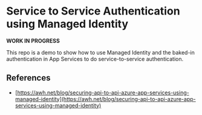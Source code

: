# Service to Service Authentication using Managed Identity

**WORK IN PROGRESS**

This repo is a demo to show how to use Managed Identity and the baked-in authentication in App Services to do service-to-service authentication.



## References

- [https://awh.net/blog/securing-api-to-api-azure-app-services-using-managed-identity](https://awh.net/blog/securing-api-to-api-azure-app-services-using-managed-identity)